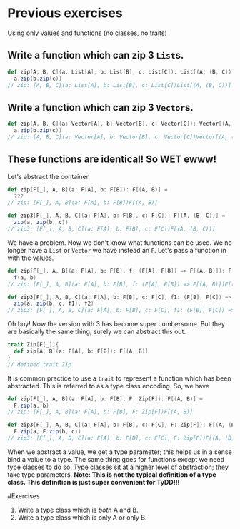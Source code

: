 # Previous exercises

Using only values and functions (no classes, no traits)
## Write a function which can zip 3 `List`s.
```scala
def zip[A, B, C](a: List[A], b: List[B], c: List[C]): List[(A, (B, C))] =
  a.zip(b.zip(c))
// zip: [A, B, C](a: List[A], b: List[B], c: List[C])List[(A, (B, C))]
```
## Write a function which can zip 3 `Vector`s.
```scala
def zip[A, B, C](a: Vector[A], b: Vector[B], c: Vector[C]): Vector[(A, (B, C))] =
  a.zip(b.zip(c))
// zip: [A, B, C](a: Vector[A], b: Vector[B], c: Vector[C])Vector[(A, (B, C))]
```

## These functions are identical! So WET ewww!
Let's abstract the container
```scala
def zip[F[_], A, B](a: F[A], b: F[B]): F[(A, B)] =
  ???
// zip: [F[_], A, B](a: F[A], b: F[B])F[(A, B)]

def zip3[F[_], A, B, C](a: F[A], b: F[B], c: F[C]): F[(A, (B, C))] =
  zip(a, zip(b, c))
// zip3: [F[_], A, B, C](a: F[A], b: F[B], c: F[C])F[(A, (B, C))]
```
We have a problem. Now we don't know what functions can be used. We no longer have a `List` or `Vector` we have instead an `F`. Let's pass a function in with the values.
```scala
def zip[F[_], A, B](a: F[A], b: F[B], f: (F[A], F[B]) => F[(A, B)]): F[(A, B)] =
  f(a, b)
// zip: [F[_], A, B](a: F[A], b: F[B], f: (F[A], F[B]) => F[(A, B)])F[(A, B)]

def zip3[F[_], A, B, C](a: F[A], b: F[B], c: F[C], f1: (F[B], F[C]) => F[(B, C)], f2: (F[A], F[(B, C)]) => F[(A, (B, C))]): F[(A, (B, C))] =
  zip(a, zip(b, c, f1), f2)
// zip3: [F[_], A, B, C](a: F[A], b: F[B], c: F[C], f1: (F[B], F[C]) => F[(B, C)], f2: (F[A], F[(B, C)]) => F[(A, (B, C))])F[(A, (B, C))]
```
Oh boy! Now the version with 3 has become super cumbersome. But they are basically the same thing, surely we can abstract this out.
```scala
trait Zip[F[_]]{
  def zip[A, B](a: F[A], b: F[B]): F[(A, B)]
}
// defined trait Zip
```
It is common practice to use a `trait` to represent a function which has been abstracted. This is referred to as a type class encoding.
So, we have
```scala
def zip[F[_], A, B](a: F[A], b: F[B], F: Zip[F]): F[(A, B)] =
  F.zip(a, b)
// zip: [F[_], A, B](a: F[A], b: F[B], F: Zip[F])F[(A, B)]

def zip3[F[_], A, B, C](a: F[A], b: F[B], c: F[C], F: Zip[F]): F[(A, (B, C))] =
  F.zip(a, F.zip(b, c))
// zip3: [F[_], A, B, C](a: F[A], b: F[B], c: F[C], F: Zip[F])F[(A, (B, C))]
```
When we abstract a value, we get a type parameter; this helps us in a sense bind a value to a type. The same thing goes for functions except we need type classes to do so. Type classes sit at a higher level of abstraction; they take type parameters.
__Note: This is not the typical definition of a type class. This definition is just super convenient for TyDD!!!__

#Exercises
1. Write a type class which is *both* A and B.
2. Write a type class which is only A or only B. 
